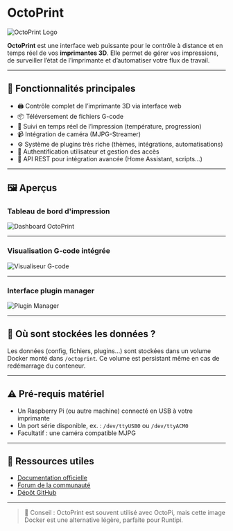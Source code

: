 # OctoPrint

![OctoPrint Logo](https://octoprint.org/assets/img/logo.png)

**OctoPrint** est une interface web puissante pour le contrôle à distance et en temps réel de vos **imprimantes 3D**. Elle permet de gérer vos impressions, de surveiller l’état de l’imprimante et d’automatiser votre flux de travail.

---

## 🔧 Fonctionnalités principales

- 🖨️ Contrôle complet de l’imprimante 3D via interface web
- 📦 Téléversement de fichiers G-code
- 🔁 Suivi en temps réel de l’impression (température, progression)
- 📹 Intégration de caméra (MJPG-Streamer)
- ⚙️ Système de plugins très riche (thèmes, intégrations, automatisations)
- 🔐 Authentification utilisateur et gestion des accès
- 🔄 API REST pour intégration avancée (Home Assistant, scripts…)

---

## 🖼️ Aperçus

### Tableau de bord d'impression

![Dashboard OctoPrint](https://octoprint.org/assets/img/features/temperature-tab.png)

---

### Visualisation G-code intégrée

![Visualiseur G-code](https://octoprint.org/assets/img/features/gcodeviewer-tab.png)

---

### Interface plugin manager

![Plugin Manager](hhttps://octoprint.org/assets/img/features/pluginrepo-dialog.png)

---

## 📂 Où sont stockées les données ?

Les données (config, fichiers, plugins…) sont stockées dans un volume Docker monté dans `/octoprint`. Ce volume est persistant même en cas de redémarrage du conteneur.

---

## ⚠️ Pré-requis matériel

- Un Raspberry Pi (ou autre machine) connecté en USB à votre imprimante
- Un port série disponible, ex. : `/dev/ttyUSB0` ou `/dev/ttyACM0`
- Facultatif : une caméra compatible MJPG

---

## 🔗 Ressources utiles

- [Documentation officielle](https://docs.octoprint.org/)
- [Forum de la communauté](https://community.octoprint.org/)
- [Dépôt GitHub](https://github.com/OctoPrint/OctoPrint)

---

> 📌 Conseil : OctoPrint est souvent utilisé avec OctoPi, mais cette image Docker est une alternative légère, parfaite pour Runtipi.

